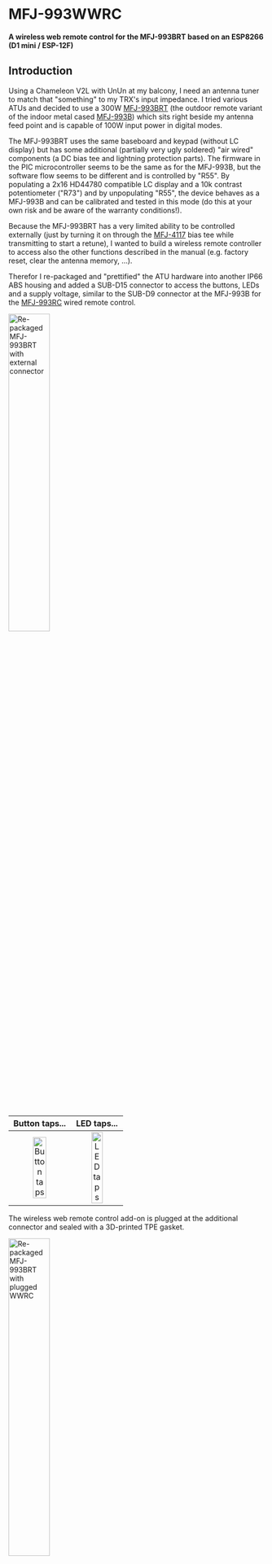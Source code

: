 # MFJ-993WWRC

**A wireless web remote control for the MFJ-993BRT based on an ESP8266 (D1 mini / ESP-12F)**

## Introduction

Using a Chameleon V2L with UnUn at my balcony, I need an antenna tuner to match that "something" to my TRX's input impedance.
I tried various ATUs and decided to use a 300W [MFJ-993BRT](https://mfjenterprises.com/products/mfj-993brt) (the outdoor remote variant of the indoor metal cased [MFJ-993B](https://mfjenterprises.com/collections/tuners/products/mfj-993b)) which sits right beside my antenna feed point and is capable of 100W input power in digital modes.

The MFJ-993BRT uses the same baseboard and keypad (without LC display) but has some additional (partially very ugly soldered) "air wired" components (a DC bias tee and lightning protection parts). The firmware in the PIC microcontroller seems to be the same as for the MFJ-993B, but the software flow seems to be different and is controlled by "R55". By populating a 2x16 HD44780 compatible LC display and a 10k contrast potentiometer ("R73") and by unpopulating "R55", the device behaves as a MFJ-993B and can be calibrated and tested in this mode (do this at your own risk and be aware of the warranty conditions!).

Because the MFJ-993BRT has a very limited ability to be controlled externally (just by turning it on through the [MFJ-4117](https://mfjenterprises.com/collections/mfj/products/mfj-4117) bias tee while transmitting to start a retune), I wanted to build a wireless remote controller to access also the other functions described in the manual (e.g. factory reset, clear the antenna memory, ...).

Therefor I re-packaged and "prettified" the ATU hardware into another IP66 ABS housing and added a SUB-D15 connector to access the buttons, LEDs and a supply voltage, similar to the SUB-D9 connector at the MFJ-993B for the [MFJ-993RC](https://mfjenterprises.com/collections/tuner-accessories/products/mfj-993rc) wired remote control.

<img src="Images/dl9sec_mfj-993brt.jpg" alt="Re-packaged MFJ-993BRT with external connector" width="40%" height="40%">

|                                      Button taps...                                   |                                    LED taps...                                  |
|:-------------------------------------------------------------------------------------:|:-------------------------------------------------------------------------------:|
| <img src="Images/dl9sec_wwrc_buttons.jpg" alt="Button taps" width="50%" height="50%"> | <img src="Images/dl9sec_wwrc_leds.jpg" alt="LED taps" width="50%" height="50%"> |

The wireless web remote control add-on is plugged at the additional connector and sealed with a 3D-printed TPE gasket.

<img src="Images/dl9sec_mfj-993brt_wwrc.jpg" alt="Re-packaged MFJ-993BRT with plugged WWRC" width="40%" height="40%">

## Hardware

The heart of the WWRC is a "D1 mini" (ESP-12F) based on an ESP8266 WiFi microcontroller. To mimic the buttons, logic-level N-channel MOSFETs of type BS170 are used as open-drain FETs. The same configuration is used for the LED outputs to translate the voltage level from 5V to 3V3.

The controller is supplied by external 12V which are fed through a reverse polarity protecting diode, a filter network (optimised for high impedance at 1..30MHz) to avoid disturbance fed backwards through the supply at the shortwave bands. A linear voltage regulator of type L78S05 genrates 5V from the 12V which are fed to a one-cell LiIon charger module with a TC4056A which charges the connected LiPo battery and supplies a following 5V/1A step-up regulator. The charging current of the TC4056A is set to about 180mA by a 6k8 resistor Rprog. The battery is needed for all the MFJ-993BRT special modes, where buttons must be pressed while turning it on.

<img src="Hardware/MFJ-993WWRC_1v0_Schematic.jpg" alt="Schematic of the WWRC" width="60%" height="60%">

The whole circuit is assembled on a little bread board, which is put into a tiny tinplate box with appertures for the WiFi antenna and the power switch. The tinplate box is placed into a sealed IP66 ABS housing with SUB-D15 counterpart connector.

|                                     Inside the WWRC...                                   |                               Appertures in the tinplate box...                                  |
|:----------------------------------------------------------------------------------------:|:------------------------------------------------------------------------------------------------:|
| <img src="Images/dl9sec_wwrc_opened.jpg" alt="Inside the WWRC" width="50%" height="50%"> | <img src="Images/dl9sec_wwrc_closed.jpg" alt="Tinplate box appertures" width="50%" height="50%"> |

## Software

The software is written for an Arduino ecosystem (the [ESP8266 filesystem uploader plugin](https://github.com/esp8266/arduino-esp8266fs-plugin) is needed to be able to upload the webserver files from the "/data" directory to the ESP SPIFFS) and offers a HTTP webserver where the MFJ-993BRT can be controlled through a web browser user interface and an over-the-air (OTA) update possibility.

### User interface

<img src="Images/mfj-993wwrc_ui.png" alt="User interface of the WWRC" width="60%" height="60%">

In the upper right corner the ESP firmware version, the WiFi status and the ESP MAC address is shown.
The upper section "Standard Functions" contains the TUNING (red) and SWR (green) LEDs and the "one-click" buttons:

* L-UP: Increases the inductance by one step
* L-DN: Decreases the inductance by one step
* C-UP: Increases the capacitance by one step
* C-DN: Decreases the capacitance by one step
* Z: Toggles the capacitance to be connected before or behind the inductance (by pressing C-UP/C-DN together)
* TUNE: starts a fine tuning run (a carrier must be transmitted before pressing TUNE)

The lower section "Special/Combo Functions" contains three functions additionally decribed in the manual, by turning off the power supply, press and hold two or more buttons at the same time and turn on the power supply again:

* "Facory Default Reset": Resets the tuner to its defaults (TUNE + L-UP)
* "Delete Antenna Memory": Delete the entire antenna memory (TUNE + ANT -> Confirm: C-DN, Cancel: L-DN)
* "Total Reset": Erase both antenna memories and reset to factory defaults (TUNE + C-UP + L-UP -> Confirm: C-DN, Cancel: L-DN)

### Arduino code

#### Prequisites

Copy the whole directory "MFJ-993WWRC_1v1" to your Arduino sketchbook directory. Install the [ESP8266 Arduino core](https://arduino-esp8266.readthedocs.io/en/latest/installing.html).

The "ESP8266WiFi" and "FS" libraries are ESP8266 core libraries and must nor be installed separately.

Serach for the following additional libraries in the library manager and install them:

* ezOutput
* ArduinoOTA

Download the following additional libraries from their websites and install them:

* [ESPAsyncTCP](https://github.com/me-no-dev/ESPAsyncTCP)
* [ESPAsyncWebServer](https://github.com/me-no-dev/ESPAsyncWebServer)

For the first time, the "D1 mini" must be programmed through the USB connection. Upload the "/data" content to the module. Compile and upload the sketch to the module.
If the WiFi is set up correctly and the module responds by entering the assigned IP to your web browser, the module can be re-programmed by the OTA update in the Arduino IDE.
Be aware to disable the OTA password protection (see source code) if you want to upload "/data" content ovber-the-air.

#### Some words about the source code

The code structure is very straight forward:

* Definitions and declarations
* Setup (DIs, DOs, webserver callbacks, OTA update setup and callbacks)
* Loop (cyclic OTA update and button handling, JSON string generation)

The button handling uses the non-blocking ezOutput library which enables timed button presses.

Don't forget to set the WiFi SSID and PSK for your network.
The WiFi is set to DHCP.

#### The webserver

All the webserver artifacts (webpage, stylesheet, JavaScript, favicon, font, legal information) are stored at the ESPs SPIFFS, which makes it easier to edit files.

If the root directory of the asynchronous webserver is called, iot responds with a html page "index.html". Every 800ms the browser requests a JSON string from the webserver which contains some dynamic information of the module (LED status, FW version and MAC address).
So the webpage, the graphics and JavaScript stuff is loaded just once, and only the dynamic elemnts are reloaded and displayed.

The button functionality is done by calling links, which triggers the button press and responds with the index page.

By this technique the logic and the user interface can be seperated. E.g. another ESP controller with tactile buttons and real LEDs can be used to fetch the JSON data and generate button presses by calling a link of the webserver to have a "browserless" remote control. 

## Project status and issues

This is the first public release which runs at my MFJ-993BRT so far. Nevertheless the project is still in experimental state.

There are some issues:

* The LEDs are showing weird things (e.g. TUNING on, while not tuning, SWR off although a solution with an SWR < 1.5 was found).
* The special functions couldn't be tested completely.
* Sometimes the ATU doesn't seem to behave as expected (I can see at my SWR meter, that there must be a solution, but the ATU says no).
* The manual tuning makes most sense in semi-automatic mode. As soon, as the SWR gets high the ATU starts to re-tune.

## Legal

**This project is not affiliated, associated, authorized, endorsed by, or in any way officially connected with MFJ Enterprises Inc. and just a hobby project for radio amateurs**

All product names, logos, brands, trademarks and registered trademarks are property of their respective owners. All company, product and service names used here are for identification purposes only. Use of these names, trademarks and brands does not imply endorsement.

The project is licensed under various open source licenses. See "[LICENSE](LICENSE)" for further information.

